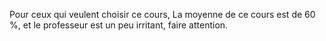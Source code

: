 Pour ceux qui veulent choisir ce cours, La moyenne de ce cours est de 60 %, et le professeur est un peu irritant, faire attention.
